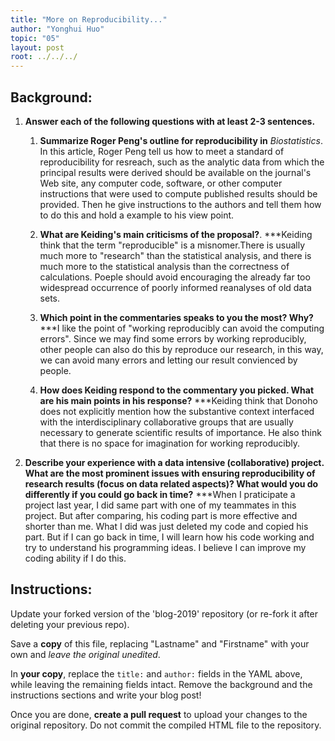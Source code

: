 ```yaml
---
title: "More on Reproducibility..."
author: "Yonghui Huo"
topic: "05"
layout: post
root: ../../../
---
```


## Background:




1. **Answer each of the following questions with at least 2-3 sentences.**

    1. **Summarize Roger Peng's outline for reproducibility in** *Biostatistics*. 
In this article, Roger Peng tell us how to  meet a standard of reproducibility for resreach, such as the analytic data from which the principal results were derived should be available on the journal's Web site, any computer code, software, or other computer instructions that were used to compute published results should be provided. Then he give instructions to the authors and tell them how to do this and hold a example to his view point.
    
    2. **What are Keiding's main criticisms of the proposal?**. 
    ***Keiding think that the term "reproducible" is a misnomer.There is usually much more to "research" than the statistical analysis, and there is much more to the statistical analysis than the correctness of calculations. Poeple should avoid encouraging the already far too widespread occurrence of poorly informed reanalyses of old data sets.
    3. **Which point in the commentaries speaks to you the most? Why?**
    ***I like the point of "working reproducibly can avoid the computing errors". Since we may find some errors by working reproducibly, other people can also do this by reproduce our research, in this way, we can avoid many errors and letting our result convienced by people.
    4. **How does Keiding respond to the commentary you picked. What are his main points in his response?**
    ***Keiding think that Donoho does not explicitly mention how the substantive context interfaced with the interdisciplinary collaborative groups that are usually necessary to generate scientific results of importance. He also think that there is no space for imagination for working reproducibly.
2. **Describe your experience with a data intensive (collaborative) project. What are the most prominent issues with ensuring reproducibility of research results (focus on data related aspects)? What would you do differently if you could go back in time?**
   ***When I praticipate a project last year, I did same part with one of my teammates in this project. But after comparing, his coding part is more effective and shorter than me. What I did was just deleted my code and copied his part. But if I can go back in time, I will learn how his code working and try to understand his programming ideas. I believe I can improve my coding ability if I do this.  
## Instructions:

Update your forked version of the 'blog-2019' repository (or re-fork it after deleting your previous repo).

Save a **copy** of this file, replacing "Lastname" and "Firstname" with your own and *leave the original unedited*.

In **your copy**, replace the `title:` and `author:` fields in the YAML above, while leaving the remaining fields intact. Remove the background and the instructions sections and write your blog post! 

Once you are done, **create a pull request** to upload your changes to the original repository. Do not commit the compiled HTML file to the repository.
